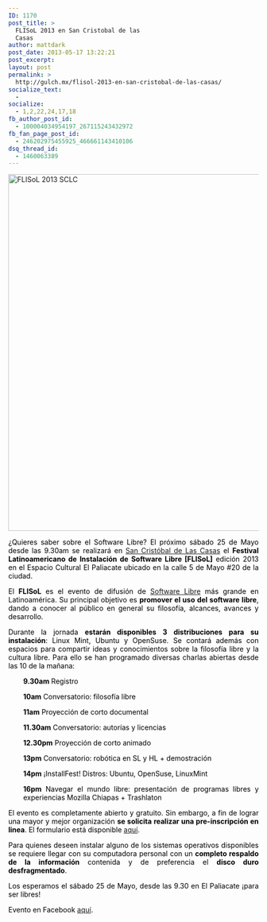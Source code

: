 ```yaml
---
ID: 1170
post_title: >
  FLISoL 2013 en San Cristobal de las
  Casas
author: mattdark
post_date: 2013-05-17 13:22:21
post_excerpt:
layout: post
permalink: >
  http://gulch.mx/flisol-2013-en-san-cristobal-de-las-casas/
socialize_text:
  - 
socialize:
  - 1,2,22,24,17,18
fb_author_post_id:
  - 100004034954197_267115243432972
fb_fan_page_post_id:
  - 246202975455925_466661143410106
dsq_thread_id:
  - 1460063389
---
```

<p style="text-align: justify;"><img class="aligncenter size-large wp-image-1171" alt="FLISoL 2013 SCLC" src="http://gulch.mx/wp-content/uploads/2013/05/flisol-sclc-700x990.jpg" width="508" height="718" /></p>
<p style="text-align: justify;"><span style="color: #000000;">¿Quieres saber sobre el Software Libre? El próximo sábado 25 de Mayo desde las 9.30am se realizará en </span><a href="http://flisol.net/FLISOL2013/Mexico/SanCristobal">San Cristóbal de Las Casas</a><span style="color: #000000;"> el </span><span style="color: #000000;"><b>Festival Latinoamericano de Instalación de Software Libre [FLISoL]</b></span><span style="color: #000000;"> edición 2013 en el Espacio Cultural El Paliacate ubicado en la calle 5 de Mayo #20 de la ciudad.</span></p>
<p style="text-align: justify;"><span style="color: #000000;">El </span><strong><span style="color: #000000;">FLISoL</span></strong><span style="color: #000000;"> es el evento de difusión de </span><a href="http://es.wikipedia.org/wiki/Software_libre">Software Libre</a><span style="color: #000000;"> más grande en Latinoamérica. Su principal objetivo es </span><span style="color: #000000;"><b>promover el uso del software libre</b></span><span style="color: #000000;">, dando a conocer al público en general su filosofía, alcances, avances y desarrollo. </span></p>
<p style="text-align: justify;"><span style="color: #000000;">Durante la jornada</span> <span style="color: #000000;"><b>estarán disponibles 3 distribuciones para su instalación</b></span><span style="color: #000000;">: Linux Mint, Ubuntu y OpenSuse. Se contará además con espacios para compartir ideas y conocimientos sobre la filosofía libre y la cultura libre. Para ello se han programado diversas charlas abiertas desde las 10 de la mañana:</span></p>
<p style="padding-left: 30px; text-align: justify;"><span style="color: #000000;"><b>9.30am</b> Registro </span></p>
<p style="padding-left: 30px; text-align: justify;"><span style="color: #000000;"><b>10am</b> Conversatorio: filosofía libre </span></p>
<p style="padding-left: 30px; text-align: justify;"><span style="color: #000000;"><b>11am</b> Proyección de corto documental</span></p>
<p style="padding-left: 30px; text-align: justify;"><span style="color: #000000;"><b>11.30am</b> Conversatorio: autorías y licencias </span></p>
<p style="padding-left: 30px; text-align: justify;"><span style="color: #000000;"><b>12.30pm</b> P</span><span style="color: #000000;">royección de corto animado</span></p>
<p style="padding-left: 30px; text-align: justify;"><span style="color: #000000;"><b>13pm</b> Conversatorio: robótica en SL y HL + demostración </span></p>
<p style="padding-left: 30px; text-align: justify;"><span style="color: #000000;"><b>14pm</b> ¡InstallFest! Distros: Ubuntu, OpenSuse, LinuxMint </span></p>
<p style="padding-left: 30px; text-align: justify;"><span style="color: #000000;"><b>16pm</b> Navegar el mundo libre: presentación de programas libres y experiencias Mozilla Chiapas + Trashlaton<span id="more-2645"></span></span></p>
<p style="text-align: justify;"><span style="color: #000000;">El evento es completamente abierto y gratuito. Sin embargo, a fin de lograr una mayor y mejor organización </span><span style="color: #000000;"><b>se solicita realizar una pre-inscripción en linea</b></span><span style="color: #000000;">. El formulario está disponible </span><a href="https://docs.google.com/forms/d/1T85p9vUpFFij4V25B2cXOIYe0ra3ve0ohegI4d74JUk/viewform" target="_blank">aquí</a><span style="color: #000000;">.</span></p>
<p style="text-align: justify;"><span style="color: #000000;">Para quienes deseen instalar alguno de los sistemas operativos disponibles se requiere llegar con su computadora personal con un <b>complet</b><b>o respaldo de la información</b> contenida y de preferencia el <b>disco duro desfragmentado</b>.</span></p>
<p style="text-align: justify;"><span style="color: #000000;">Los esperamos el sábado 25 de Mayo, desde las 9.30 en El Paliacate ¡para ser libres!</span></p>
<p style="text-align: justify;"><span style="color: #000000;">Evento en Facebook <a href="https://www.facebook.com/events/154582474723599/">aquí</a>.</span></p>